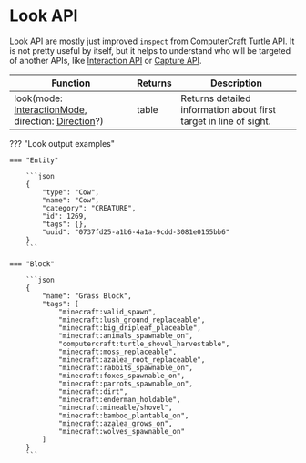 # Look API

Look API are mostly just improved `inspect` from ComputerCraft Turtle API. It is not pretty useful by itself, but it helps to understand who will be targeted of another APIs, like [Interaction API](interaction.md) or [Capture API](capture.md).

| Function                                           | Returns | Description                                                                                                                                                                                                                          |
|----------------------------------------------------|---------|--------------------------------------------------------------------------------------------------------------------------------------------------------------------------------------------------------------------------------------|
| look(mode: [InteractionMode](./introduction.md#interaction-mode), direction: [Direction](./introduction.md#direction)?) | table   | Returns detailed information about first target in line of sight.  |

??? "Look output examples"

    === "Entity"

        ```json
        {
            "type": "Cow",
            "name": "Cow",
            "category": "CREATURE",
            "id": 1269,
            "tags": {},
            "uuid": "0737fd25-a1b6-4a1a-9cdd-3081e0155bb6"
        }
        ```

    === "Block"

        ```json
        {
            "name": "Grass Block",
            "tags": [
                "minecraft:valid_spawn",
                "minecraft:lush_ground_replaceable",
                "minecraft:big_dripleaf_placeable",
                "minecraft:animals_spawnable_on",
                "computercraft:turtle_shovel_harvestable",
                "minecraft:moss_replaceable",
                "minecraft:azalea_root_replaceable",
                "minecraft:rabbits_spawnable_on",
                "minecraft:foxes_spawnable_on",
                "minecraft:parrots_spawnable_on",
                "minecraft:dirt",
                "minecraft:enderman_holdable",
                "minecraft:mineable/shovel",
                "minecraft:bamboo_plantable_on",
                "minecraft:azalea_grows_on",
                "minecraft:wolves_spawnable_on"
            ]
        }
        ```
